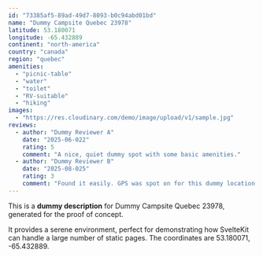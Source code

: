 ```yaml
---
id: "73385af5-89ad-49d7-8093-b0c94abd01bd"
name: "Dummy Campsite Quebec 23978"
latitude: 53.180071
longitude: -65.432889
continent: "north-america"
country: "canada"
region: "quebec"
amenities:
  - "picnic-table"
  - "water"
  - "toilet"
  - "RV-suitable"
  - "hiking"
images:
  - "https://res.cloudinary.com/demo/image/upload/v1/sample.jpg"
reviews:
  - author: "Dummy Reviewer A"
    date: "2025-06-022"
    rating: 5
    comment: "A nice, quiet dummy spot with some basic amenities."
  - author: "Dummy Reviewer B"
    date: "2025-08-025"
    rating: 3
    comment: "Found it easily. GPS was spot on for this dummy location."
---
```


This is a **dummy description** for Dummy Campsite Quebec 23978, generated for the proof of concept.

It provides a serene environment, perfect for demonstrating how SvelteKit can handle a large number of static pages. The coordinates are 53.180071, -65.432889.
